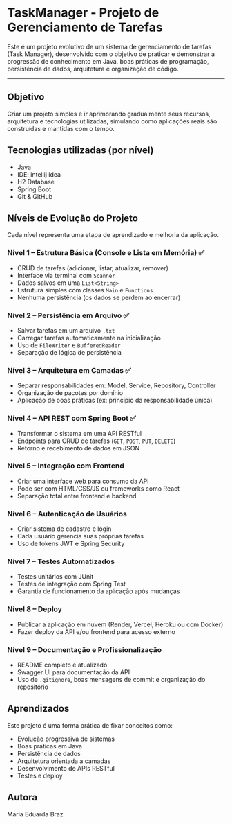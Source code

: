 # TaskManager - Projeto de Gerenciamento de Tarefas
Este é um projeto evolutivo de um sistema de gerenciamento de tarefas (Task Manager), desenvolvido com o objetivo de praticar e demonstrar a progressão de conhecimento em Java, boas práticas de programação, persistência de dados, arquitetura e organização de código.

---

## Objetivo
Criar um projeto simples e ir aprimorando gradualmente seus recursos, arquitetura e tecnologias utilizadas, simulando como aplicações reais são construídas e mantidas com o tempo.

## Tecnologias utilizadas (por nível)
- Java
- IDE: intellij idea
- H2 Database
- Spring Boot
- Git & GitHub

## Níveis de Evolução do Projeto
Cada nível representa uma etapa de aprendizado e melhoria da aplicação.

### **Nível 1 – Estrutura Básica (Console e Lista em Memória)** ✅
- CRUD de tarefas (adicionar, listar, atualizar, remover)
- Interface via terminal com `Scanner`
- Dados salvos em uma `List<String>`
- Estrutura simples com classes `Main` e `Functions`
- Nenhuma persistência (os dados se perdem ao encerrar)

### **Nível 2 – Persistência em Arquivo** ✅
- Salvar tarefas em um arquivo `.txt`
- Carregar tarefas automaticamente na inicialização
- Uso de `FileWriter` e `BufferedReader`
- Separação de lógica de persistência

### **Nível 3 – Arquitetura em Camadas** ✅
- Separar responsabilidades em: Model, Service, Repository, Controller
- Organização de pacotes por domínio
- Aplicação de boas práticas (ex: princípio da responsabilidade única)

### **Nível 4 – API REST com Spring Boot** ✅
- Transformar o sistema em uma API RESTful
- Endpoints para CRUD de tarefas (`GET`, `POST`, `PUT`, `DELETE`)
- Retorno e recebimento de dados em JSON

### **Nível 5 – Integração com Frontend**
- Criar uma interface web para consumo da API
- Pode ser com HTML/CSS/JS ou frameworks como React
- Separação total entre frontend e backend

### **Nível 6 – Autenticação de Usuários**
- Criar sistema de cadastro e login
- Cada usuário gerencia suas próprias tarefas
- Uso de tokens JWT e Spring Security

### **Nível 7 – Testes Automatizados**
- Testes unitários com JUnit
- Testes de integração com Spring Test
- Garantia de funcionamento da aplicação após mudanças

### **Nível 8 – Deploy**
- Publicar a aplicação em nuvem (Render, Vercel, Heroku ou com Docker)
- Fazer deploy da API e/ou frontend para acesso externo

### **Nível 9 – Documentação e Profissionalização**
- README completo e atualizado 
- Swagger UI para documentação da API
- Uso de `.gitignore`, boas mensagens de commit e organização do repositório

## Aprendizados

Este projeto é uma forma prática de fixar conceitos como:
* Evolução progressiva de sistemas
* Boas práticas em Java
* Persistência de dados
* Arquitetura orientada a camadas
* Desenvolvimento de APIs RESTful
* Testes e deploy

## Autora
Maria Eduarda Braz

